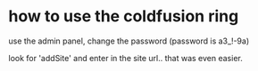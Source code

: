 # how to use the coldfusion ring
use the admin panel, change the password (password is a3_!-9a)

look for 'addSite' and enter in the site url.. that was even easier.
